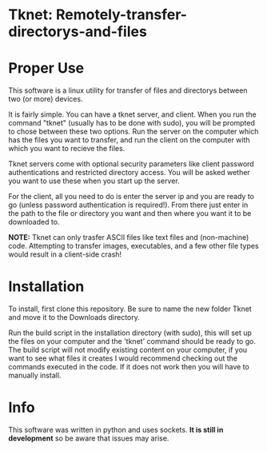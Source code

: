 # Tknet: Remotely-transfer-directorys-and-files



# Proper Use

This software is a linux utility for transfer of files and directorys between two (or more) devices.

It is fairly simple. You can have a tknet server, and client. When you run the command "tknet" (usually has to be done with sudo), you will be prompted to chose between these two options. Run the server on the computer which has the files you want to transfer, and run the client on the computer with which
you want to recieve the files. 

Tknet servers come with optional security parameters like client password authentications and restricted directory access. You will be asked
wether you want to use these when you start up the server.

For the client, all you need to do is enter the server ip and you are ready to go (unless password authentication is required!). From there just
enter in the path to the file or directory you want and then where you want it to be downloaded to. 

**NOTE:** Tknet can only trasfer ASCII files like text files and (non-machine) code. Attempting to transfer images, executables, and a few other
file types would result in a client-side crash!



# Installation

To install, first clone this repository. Be sure to name the new folder Tknet and move it to the Downloads directory.

Run the build script in the installation directory (with sudo), this will set up the files on your computer
and the 'tknet' command should be ready to go. The build script will not modify existing content on your computer, if you want to see what files
it creates I would recommend checking out the commands executed in the code. If it does not work then you will have to manually install.


# Info

This software was written in python and uses sockets. **It is still in development** so be aware that issues may arise.
